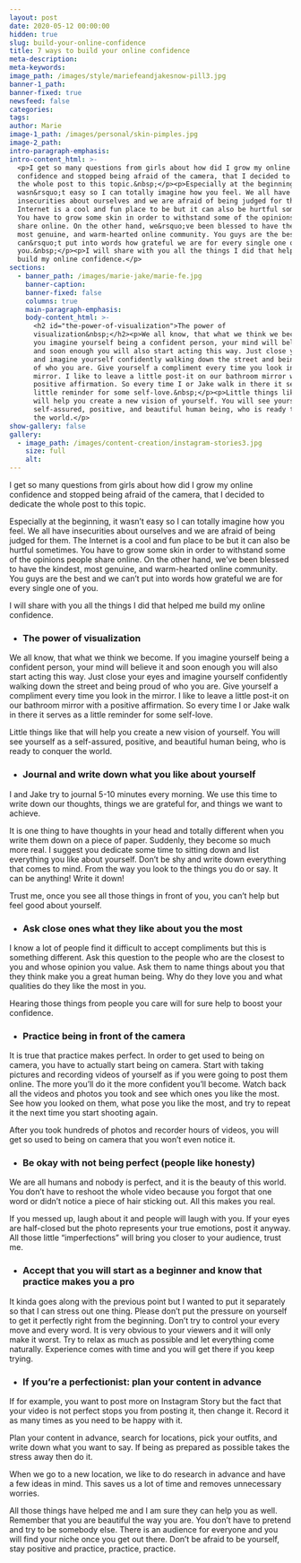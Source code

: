 ```yaml
---
layout: post
date: 2020-05-12 00:00:00
hidden: true
slug: build-your-online-confidence
title: 7 ways to build your online confidence
meta-description:
meta-keywords:
image_path: /images/style/mariefeandjakesnow-pill3.jpg
banner-1_path:
banner-fixed: true
newsfeed: false
categories:
tags:
author: Marie
image-1_path: /images/personal/skin-pimples.jpg
image-2_path:
intro-paragraph-emphasis:
intro-content_html: >-
  <p>I get so many questions from girls about how did I grow my online
  confidence and stopped being afraid of the camera, that I decided to dedicate
  the whole post to this topic.&nbsp;</p><p>Especially at the beginning, it
  wasn&rsquo;t easy so I can totally imagine how you feel. We all have
  insecurities about ourselves and we are afraid of being judged for them. The
  Internet is a cool and fun place to be but it can also be hurtful sometimes.
  You have to grow some skin in order to withstand some of the opinions people
  share online. On the other hand, we&rsquo;ve been blessed to have the kindest,
  most genuine, and warm-hearted online community. You guys are the best and we
  can&rsquo;t put into words how grateful we are for every single one of
  you.&nbsp;</p><p>I will share with you all the things I did that helped me
  build my online confidence.</p>
sections:
  - banner_path: /images/marie-jake/marie-fe.jpg
    banner-caption:
    banner-fixed: false
    columns: true
    main-paragraph-emphasis:
    body-content_html: >-
      <h2 id="the-power-of-visualization">The power of
      visualization&nbsp;</h2><p>We all know, that what we think we become. If
      you imagine yourself being a confident person, your mind will believe it
      and soon enough you will also start acting this way. Just close your eyes
      and imagine yourself confidently walking down the street and being proud
      of who you are. Give yourself a compliment every time you look in the
      mirror. I like to leave a little post-it on our bathroom mirror with a
      positive affirmation. So every time I or Jake walk in there it serves as a
      little reminder for some self-love.&nbsp;</p><p>Little things like that
      will help you create a new vision of yourself. You will see yourself as a
      self-assured, positive, and beautiful human being, who is ready to conquer
      the world.</p>
show-gallery: false
gallery:
  - image_path: /images/content-creation/instagram-stories3.jpg
    size: full
    alt:
---
```


I get so many questions from girls about how did I grow my online confidence and stopped being afraid of the camera, that I decided to dedicate the whole post to this topic.&nbsp;

Especially at the beginning, it wasn’t easy so I can totally imagine how you feel. We all have insecurities about ourselves and we are afraid of being judged for them. The Internet is a cool and fun place to be but it can also be hurtful sometimes. You have to grow some skin in order to withstand some of the opinions people share online. On the other hand, we’ve been blessed to have the kindest, most genuine, and warm-hearted online community. You guys are the best and we can’t put into words how grateful we are for every single one of you.&nbsp;

I will share with you all the things I did that helped me build my online confidence.&nbsp;

* ### The power of visualization&nbsp;

We all know, that what we think we become. If you imagine yourself being a confident person, your mind will believe it and soon enough you will also start acting this way. Just close your eyes and imagine yourself confidently walking down the street and being proud of who you are. Give yourself a compliment every time you look in the mirror. I like to leave a little post-it on our bathroom mirror with a positive affirmation. So every time I or Jake walk in there it serves as a little reminder for some self-love.&nbsp;

Little things like that will help you create a new vision of yourself. You will see yourself as a self-assured, positive, and beautiful human being, who is ready to conquer the world.

* ### Journal and write down what you like about yourself

I and Jake try to journal 5-10 minutes every morning. We use this time to write down our thoughts, things we are grateful for, and things we want to achieve.

It is one thing to have thoughts in your head and totally different when you write them down on a piece of paper. Suddenly, they become so much more real. I suggest you dedicate some time to sitting down and list everything you like about yourself. Don’t be shy and write down everything that comes to mind. From the way you look to the things you do or say. It can be anything\! Write it down\!

Trust me, once you see all those things in front of you, you can’t help but feel good about yourself.&nbsp;

* ### Ask close ones what they like about you the most

I know a lot of people find it difficult to accept compliments but this is something different. Ask this question to the people who are the closest to you and whose opinion you value. Ask them to name things about you that they think make you a great human being. Why do they love you and what qualities do they like the most in you.

Hearing those things from people you care will for sure help to boost your confidence.

* ### Practice being in front of the camera

It is true that practice makes perfect. In order to get used to being on camera, you have to actually start being on camera. Start with taking pictures and recording videos of yourself as if you were going to post them online. The more you’ll do it the more confident you’ll become. Watch back all the videos and photos you took and see which ones you like the most. See how you looked on them, what pose you like the most, and try to repeat it the next time you start shooting again.&nbsp;

After you took hundreds of photos and recorder hours of videos, you will get so used to being on camera that you won’t even notice it.

* ### Be okay with not being perfect (people like honesty)

We are all humans and nobody is perfect, and it is the beauty of this world. You don’t have to reshoot the whole video because you forgot that one word or didn’t notice a piece of hair sticking out. All this makes you real.&nbsp;

If you messed up, laugh about it and people will laugh with you. If your eyes are half-closed but the photo represents your true emotions, post it anyway. All those little “imperfections” will bring you closer to your audience, trust me.

* ### Accept that you will start as a beginner and know that practice makes you a pro

It kinda goes along with the previous point but I wanted to put it separately so that I can stress out one thing. Please don’t put the pressure on yourself to get it perfectly right from the beginning. Don’t try to control your every move and every word. It is very obvious to your viewers and it will only make it worst. Try to relax as much as possible and let everything come naturally. Experience comes with time and you will get there if you keep trying.

* ### If you’re a perfectionist: plan your content in advance

If for example, you want to post more on Instagram Story but the fact that your video is not perfect stops you from posting it, then change it. Record it as many times as you need to be happy with it.

Plan your content in advance, search for locations, pick your outfits, and write down what you want to say. If being as prepared as possible takes the stress away then do it.&nbsp;

When we go to a new location, we like to do research in advance and have a few ideas in mind. This saves us a lot of time and removes unnecessary worries.&nbsp;

All those things have helped me and I am sure they can help you as well. Remember that you are beautiful the way you are. You don’t have to pretend and try to be somebody else. There is an audience for everyone and you will find your niche once you get out there. Don’t be afraid to be yourself, stay positive and practice, practice, practice.